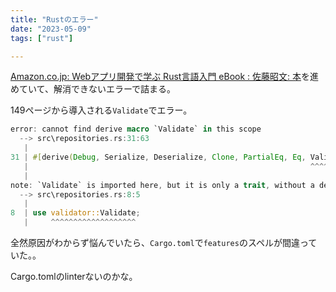 ```yaml
---
title: "Rustのエラー"
date: "2023-05-09"
tags: ["rust"]

---
```


[Amazon.co.jp: Webアプリ開発で学ぶ Rust言語入門 eBook : 佐藤昭文: 本](https://www.amazon.co.jp/gp/product/B0BKK824ZW/)を進めていて、解消できないエラーで詰まる。

149ページから導入される`Validate`でエラー。

```rust
error: cannot find derive macro `Validate` in this scope
  --> src\repositories.rs:31:63
   |
31 | #[derive(Debug, Serialize, Deserialize, Clone, PartialEq, Eq, Validate)]
   |                                                               ^^^^^^^^
   |
note: `Validate` is imported here, but it is only a trait, without a derive macro
  --> src\repositories.rs:8:5
   |
8  | use validator::Validate;
   |     ^^^^^^^^^^^^^^^^^^^
```

全然原因がわからず悩んでいたら、`Cargo.toml`で`features`のスペルが間違っていた。。

Cargo.tomlのlinterないのかな。
